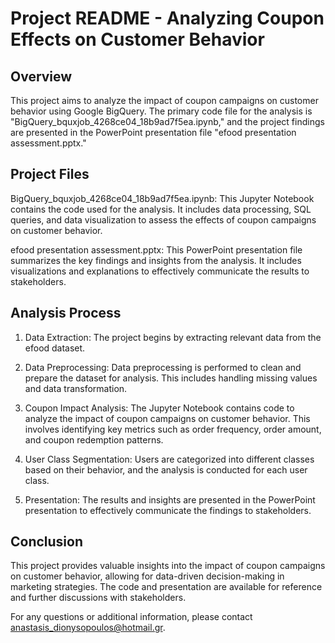 # Project README - Analyzing Coupon Effects on Customer Behavior
## Overview
This project aims to analyze the impact of coupon campaigns on customer behavior using Google BigQuery. The primary code file for the analysis is "BigQuery_bquxjob_4268ce04_18b9ad7f5ea.ipynb," and the project findings are presented in the PowerPoint presentation file "efood presentation assessment.pptx."

## Project Files
BigQuery_bquxjob_4268ce04_18b9ad7f5ea.ipynb: This Jupyter Notebook contains the code used for the analysis. It includes data processing, SQL queries, and data visualization to assess the effects of coupon campaigns on customer behavior.

efood presentation assessment.pptx: This PowerPoint presentation file summarizes the key findings and insights from the analysis. It includes visualizations and explanations to effectively communicate the results to stakeholders.

## Analysis Process
1) Data Extraction: The project begins by extracting relevant data from the efood dataset.

2) Data Preprocessing: Data preprocessing is performed to clean and prepare the dataset for analysis. This includes handling missing values and data transformation.

3) Coupon Impact Analysis: The Jupyter Notebook contains code to analyze the impact of coupon campaigns on customer behavior. This involves identifying key metrics such as order frequency, order amount, and coupon redemption patterns.

4) User Class Segmentation: Users are categorized into different classes based on their behavior, and the analysis is conducted for each user class.

5) Presentation: The results and insights are presented in the PowerPoint presentation to effectively communicate the findings to stakeholders.

## Conclusion
This project provides valuable insights into the impact of coupon campaigns on customer behavior, allowing for data-driven decision-making in marketing strategies. The code and presentation are available for reference and further discussions with stakeholders.

For any questions or additional information, please contact anastasis_dionysopoulos@hotmail.gr.
